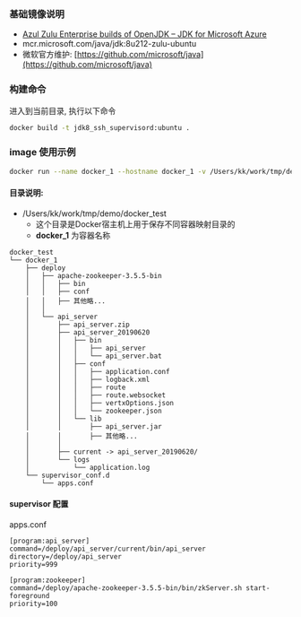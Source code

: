 ### 基础镜像说明
* [Azul Zulu Enterprise builds of OpenJDK – JDK for Microsoft Azure](https://hub.docker.com/_/microsoft-java-jdk)
* mcr.microsoft.com/java/jdk:8u212-zulu-ubuntu
* 微软官方维护: [https://github.com/microsoft/java](https://github.com/microsoft/java)

### 构建命令
进入到当前目录, 执行以下命令
```bash
docker build -t jdk8_ssh_supervisord:ubuntu .
```

### image 使用示例
```bash
docker run --name docker_1 --hostname docker_1 -v /Users/kk/work/tmp/demo/docker_test/docker_1/deploy:/deploy -v /Users/kk/work/tmp/demo/docker_test/docker_1/supervisor_conf.d:/etc/supervisor/conf.d -p 10001:22 -p 9000:9000 -d jdk8_ssh_supervisord:ubuntu
``` 

#### 目录说明:
* /Users/kk/work/tmp/demo/docker_test
    * 这个目录是Docker宿主机上用于保存不同容器映射目录的
    * **docker_1** 为容器名称

```
docker_test
└── docker_1
    ├── deploy
    │   ├── apache-zookeeper-3.5.5-bin
    │   │   ├── bin
    │   │   ├── conf
    │   │   ├── 其他略...
    │   │
    │   └── api_server
    │       ├── api_server.zip
    │       ├── api_server_20190620
    │       │   ├── bin
    │       │   │   ├── api_server
    │       │   │   └── api_server.bat
    │       │   ├── conf
    │       │   │   ├── application.conf
    │       │   │   ├── logback.xml
    │       │   │   ├── route
    │       │   │   ├── route.websocket
    │       │   │   ├── vertxOptions.json
    │       │   │   └── zookeeper.json
    │       │   └── lib
    │       │       ├── api_server.jar
    │       │       ├── 其他略...
    │       │       
    │       ├── current -> api_server_20190620/
    │       └── logs
    │           └── application.log
    └── supervisor_conf.d   
        └── apps.conf 
```

#### supervisor 配置
apps.conf 
```
[program:api_server]
command=/deploy/api_server/current/bin/api_server
directory=/deploy/api_server
priority=999

[program:zookeeper]
command=/deploy/apache-zookeeper-3.5.5-bin/bin/zkServer.sh start-foreground
priority=100
```
